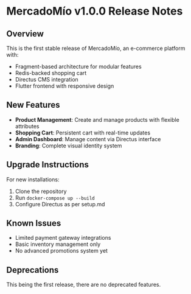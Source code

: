 # MercadoMío v1.0.0 Release Notes

## Overview
This is the first stable release of MercadoMío, an e-commerce platform with:
- Fragment-based architecture for modular features
- Redis-backed shopping cart
- Directus CMS integration
- Flutter frontend with responsive design

## New Features
- **Product Management**: Create and manage products with flexible attributes
- **Shopping Cart**: Persistent cart with real-time updates
- **Admin Dashboard**: Manage content via Directus interface
- **Branding**: Complete visual identity system

## Upgrade Instructions
For new installations:
1. Clone the repository
2. Run `docker-compose up --build`
3. Configure Directus as per setup.md

## Known Issues
- Limited payment gateway integrations
- Basic inventory management only
- No advanced promotions system yet

## Deprecations
This being the first release, there are no deprecated features.